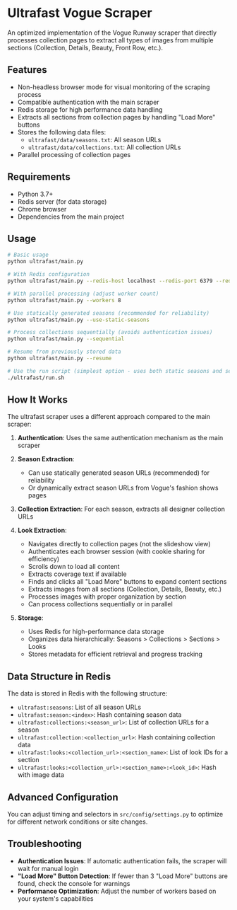 # Ultrafast Vogue Scraper

An optimized implementation of the Vogue Runway scraper that directly processes collection pages to extract all types of images from multiple sections (Collection, Details, Beauty, Front Row, etc.).

## Features

- Non-headless browser mode for visual monitoring of the scraping process
- Compatible authentication with the main scraper
- Redis storage for high performance data handling
- Extracts all sections from collection pages by handling "Load More" buttons
- Stores the following data files:
  - `ultrafast/data/seasons.txt`: All season URLs
  - `ultrafast/data/collections.txt`: All collection URLs
- Parallel processing of collection pages

## Requirements

- Python 3.7+
- Redis server (for data storage)
- Chrome browser
- Dependencies from the main project

## Usage

```bash
# Basic usage
python ultrafast/main.py

# With Redis configuration
python ultrafast/main.py --redis-host localhost --redis-port 6379 --redis-db 0

# With parallel processing (adjust worker count)
python ultrafast/main.py --workers 8

# Use statically generated seasons (recommended for reliability)
python ultrafast/main.py --use-static-seasons

# Process collections sequentially (avoids authentication issues)
python ultrafast/main.py --sequential

# Resume from previously stored data
python ultrafast/main.py --resume

# Use the run script (simplest option - uses both static seasons and sequential mode)
./ultrafast/run.sh
```

## How It Works

The ultrafast scraper uses a different approach compared to the main scraper:

1. **Authentication**: Uses the same authentication mechanism as the main scraper
2. **Season Extraction**:
   - Can use statically generated season URLs (recommended) for reliability
   - Or dynamically extract season URLs from Vogue's fashion shows pages
3. **Collection Extraction**: For each season, extracts all designer collection URLs
4. **Look Extraction**:
   - Navigates directly to collection pages (not the slideshow view)
   - Authenticates each browser session (with cookie sharing for efficiency)
   - Scrolls down to load all content
   - Extracts coverage text if available
   - Finds and clicks all "Load More" buttons to expand content sections
   - Extracts images from all sections (Collection, Details, Beauty, etc.)
   - Processes images with proper organization by section
   - Can process collections sequentially or in parallel

5. **Storage**:
   - Uses Redis for high-performance data storage
   - Organizes data hierarchically: Seasons > Collections > Sections > Looks
   - Stores metadata for efficient retrieval and progress tracking

## Data Structure in Redis

The data is stored in Redis with the following structure:

- `ultrafast:seasons`: List of all season URLs
- `ultrafast:season:<index>`: Hash containing season data
- `ultrafast:collections:<season_url>`: List of collection URLs for a season
- `ultrafast:collection:<collection_url>`: Hash containing collection data
- `ultrafast:looks:<collection_url>:<section_name>`: List of look IDs for a section
- `ultrafast:looks:<collection_url>:<section_name>:<look_id>`: Hash with image data

## Advanced Configuration

You can adjust timing and selectors in `src/config/settings.py` to optimize for different network conditions or site changes.

## Troubleshooting

- **Authentication Issues**: If automatic authentication fails, the scraper will wait for manual login
- **"Load More" Button Detection**: If fewer than 3 "Load More" buttons are found, check the console for warnings
- **Performance Optimization**: Adjust the number of workers based on your system's capabilities